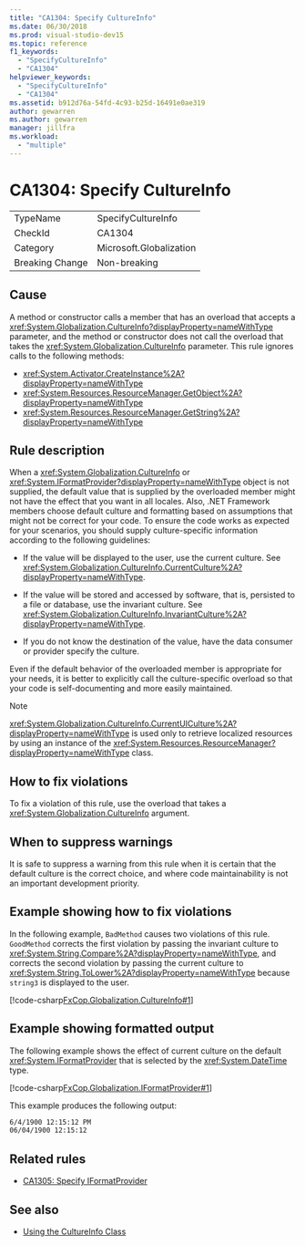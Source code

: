 ```yaml
---
title: "CA1304: Specify CultureInfo"
ms.date: 06/30/2018
ms.prod: visual-studio-dev15
ms.topic: reference
f1_keywords:
  - "SpecifyCultureInfo"
  - "CA1304"
helpviewer_keywords:
  - "SpecifyCultureInfo"
  - "CA1304"
ms.assetid: b912d76a-54fd-4c93-b25d-16491e0ae319
author: gewarren
ms.author: gewarren
manager: jillfra
ms.workload:
  - "multiple"
---
```

# CA1304: Specify CultureInfo

|||
|-|-|
|TypeName|SpecifyCultureInfo|
|CheckId|CA1304|
|Category|Microsoft.Globalization|
|Breaking Change|Non-breaking|

## Cause

A method or constructor calls a member that has an overload that accepts a <xref:System.Globalization.CultureInfo?displayProperty=nameWithType> parameter, and the method or constructor does not call the overload that takes the <xref:System.Globalization.CultureInfo> parameter. This rule ignores calls to the following methods:

- <xref:System.Activator.CreateInstance%2A?displayProperty=nameWithType>
- <xref:System.Resources.ResourceManager.GetObject%2A?displayProperty=nameWithType>
- <xref:System.Resources.ResourceManager.GetString%2A?displayProperty=nameWithType>

## Rule description

When a <xref:System.Globalization.CultureInfo> or <xref:System.IFormatProvider?displayProperty=nameWithType> object is not supplied, the default value that is supplied by the overloaded member might not have the effect that you want in all locales. Also, .NET Framework members choose default culture and formatting based on assumptions that might not be correct for your code. To ensure the code works as expected for your scenarios, you should supply culture-specific information according to the following guidelines:

- If the value will be displayed to the user, use the current culture. See <xref:System.Globalization.CultureInfo.CurrentCulture%2A?displayProperty=nameWithType>.

- If the value will be stored and accessed by software, that is, persisted to a file or database, use the invariant culture. See <xref:System.Globalization.CultureInfo.InvariantCulture%2A?displayProperty=nameWithType>.

- If you do not know the destination of the value, have the data consumer or provider specify the culture.

Even if the default behavior of the overloaded member is appropriate for your needs, it is better to explicitly call the culture-specific overload so that your code is self-documenting and more easily maintained.

> [!NOTE]
> <xref:System.Globalization.CultureInfo.CurrentUICulture%2A?displayProperty=nameWithType> is used only to retrieve localized resources by using an instance of the <xref:System.Resources.ResourceManager?displayProperty=nameWithType> class.

## How to fix violations

To fix a violation of this rule, use the overload that takes a <xref:System.Globalization.CultureInfo> argument.

## When to suppress warnings

It is safe to suppress a warning from this rule when it is certain that the default culture is the correct choice, and where code maintainability is not an important development priority.

## Example showing how to fix violations

In the following example, `BadMethod` causes two violations of this rule. `GoodMethod` corrects the first violation by passing the invariant culture to <xref:System.String.Compare%2A?displayProperty=nameWithType>, and corrects the second violation by passing the current culture to <xref:System.String.ToLower%2A?displayProperty=nameWithType> because `string3` is displayed to the user.

[!code-csharp[FxCop.Globalization.CultureInfo#1](../code-quality/codesnippet/CSharp/ca1304-specify-cultureinfo_1.cs)]

## Example showing formatted output

The following example shows the effect of current culture on the default <xref:System.IFormatProvider> that is selected by the <xref:System.DateTime> type.

[!code-csharp[FxCop.Globalization.IFormatProvider#1](../code-quality/codesnippet/CSharp/ca1304-specify-cultureinfo_2.cs)]

This example produces the following output:

```txt
6/4/1900 12:15:12 PM
06/04/1900 12:15:12
```

## Related rules

- [CA1305: Specify IFormatProvider](../code-quality/ca1305-specify-iformatprovider.md)

## See also

- [Using the CultureInfo Class](/dotnet/standard/globalization-localization/globalization#Cultures)